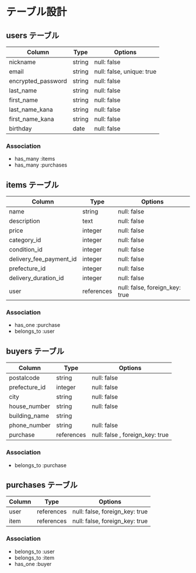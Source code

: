 # テーブル設計

## users テーブル

| Column               | Type   | Options     |
| ------------------   | ------ | ----------- |
| nickname             | string | null: false |
| email                | string | null: false, unique: true |
| encrypted_password   | string | null: false |
| last_name            | string | null: false |
| first_name           | string | null: false |
| last_name_kana       | string | null: false |
| first_name_kana      | string | null: false |
| birthday             | date   | null: false |

### Association

- has_many :items
- has_many :purchases

## items テーブル

| Column                  | Type        | Options     |
| ------                  | ------      | ----------- |
| name                    | string      | null: false |
| description             | text        | null: false |
| price                   | integer     | null: false |
| category_id             | integer     | null: false |
| condition_id            |  integer    | null: false |
| delivery_fee_payment_id |  integer    | null: false |
| prefecture_id           |  integer    | null: false |
| delivery_duration_id    |  integer    | null: false |
| user                    | references  | null: false, foreign_key: true | 


### Association

- has_one :purchase
- belongs_to :user


## buyers テーブル
     
| Column             | Type      | Options     |
| ------             | -------   | --------    |
|postalcode          |string     | null: false |
|prefecture_id       |integer    | null: false |
|city                |string     | null: false |
|house_number        |string     | null: false |
|building_name       |string     |             |
|phone_number        |string     | null: false |
|purchase            |references | null: false , foreign_key: true|


### Association

- belongs_to :purchase

## purchases テーブル

| Column  | Type       | Options                        |
| ------- | ---------- | ------------------------------ |
| user    | references | null: false, foreign_key: true |
| item    | references | null: false, foreign_key: true |

### Association
- belongs_to :user
- belongs_to :item
- has_one :buyer